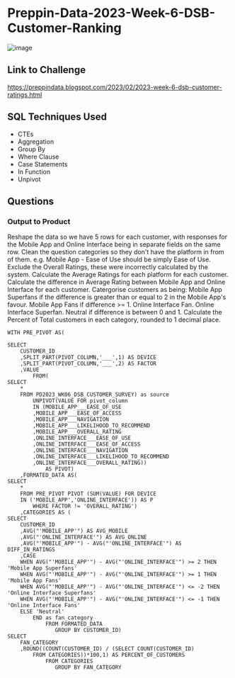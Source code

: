 # Preppin-Data-2023-Week-6-DSB-Customer-Ranking

![image](https://github.com/JP852/Preppin-Data-2023-Week-6-DSB-Customer-Ratings/assets/142391590/088f02cb-2951-4294-95d1-6c739b952733)


## Link to Challenge

https://preppindata.blogspot.com/2023/02/2023-week-6-dsb-customer-ratings.html

## SQL Techniques Used

- CTEs
- Aggregation
- Group By
- Where Clause
- Case Statements
- In Function
- Unpivot

## Questions

### Output to Product


Reshape the data so we have 5 rows for each customer, with responses for the Mobile App and Online Interface being in separate fields on the same row.
Clean the question categories so they don't have the platform in from of them.
e.g. Mobile App - Ease of Use should be simply Ease of Use.
Exclude the Overall Ratings, these were incorrectly calculated by the system.
Calculate the Average Ratings for each platform for each customer.
Calculate the difference in Average Rating between Mobile App and Online Interface for each customer.
Catergorise customers as being:
Mobile App Superfans if the difference is greater than or equal to 2 in the Mobile App's favour.
Mobile App Fans if difference >= 1.
Online Interface Fan.
Online Interface Superfan.
Neutral if difference is between 0 and 1.
Calculate the Percent of Total customers in each category, rounded to 1 decimal place.


```
WITH PRE_PIVOT AS(

SELECT 
    CUSTOMER_ID
    ,SPLIT_PART(PIVOT_COLUMN,'___',1) AS DEVICE
    ,SPLIT_PART(PIVOT_COLUMN,'___',2) AS FACTOR 
    ,VALUE    
        FROM(
SELECT 
    * 
    FROM PD2023_WK06_DSB_CUSTOMER_SURVEY) as source
        UNPIVOT(VALUE FOR pivot_column 
        IN (MOBILE_APP___EASE_OF_USE
        ,MOBILE_APP___EASE_OF_ACCESS
        ,MOBILE_APP___NAVIGATION
        ,MOBILE_APP___LIKELIHOOD_TO_RECOMMEND
        ,MOBILE_APP___OVERALL_RATING
        ,ONLINE_INTERFACE___EASE_OF_USE
        ,ONLINE_INTERFACE___EASE_OF_ACCESS
        ,ONLINE_INTERFACE___NAVIGATION
        ,ONLINE_INTERFACE___LIKELIHOOD_TO_RECOMMEND
        ,ONLINE_INTERFACE___OVERALL_RATING))
            AS PIVOT)
    ,FORMATED_DATA AS(
SELECT 
    * 
    FROM PRE_PIVOT PIVOT (SUM(VALUE) FOR DEVICE 
    IN ('MOBILE_APP','ONLINE_INTERFACE')) AS P
        WHERE FACTOR != 'OVERALL_RATING')
    ,CATEGORIES AS (
SELECT 
    CUSTOMER_ID
    ,AVG("'MOBILE_APP'") AS AVG_MOBILE
    ,AVG("'ONLINE_INTERFACE'") AS AVG_ONLINE
    ,AVG("'MOBILE_APP'") - AVG("'ONLINE_INTERFACE'") AS DIFF_IN_RATINGS
    ,CASE 
    WHEN AVG("'MOBILE_APP'") - AVG("'ONLINE_INTERFACE'") >= 2 THEN 'Mobile App Superfans'
    WHEN AVG("'MOBILE_APP'") - AVG("'ONLINE_INTERFACE'") >= 1 THEN 'Mobile App Fans'
    WHEN AVG("'MOBILE_APP'") - AVG("'ONLINE_INTERFACE'") <= -2 THEN 'Online Interface Superfans'
    WHEN AVG("'MOBILE_APP'") - AVG("'ONLINE_INTERFACE'") <= -1 THEN 'Online Interface Fans'
    ELSE 'Neutral'
        END as fan_category
            FROM FORMATED_DATA
               GROUP BY CUSTOMER_ID)
SELECT 
    FAN_CATEGORY
    ,ROUND((COUNT(CUSTOMER_ID) / (SELECT COUNT(CUSTOMER_ID) 
        FROM CATEGORIES))*100,1) AS PERCENT_OF_CUSTOMERS
            FROM CATEGORIES
               GROUP BY FAN_CATEGORY

```
